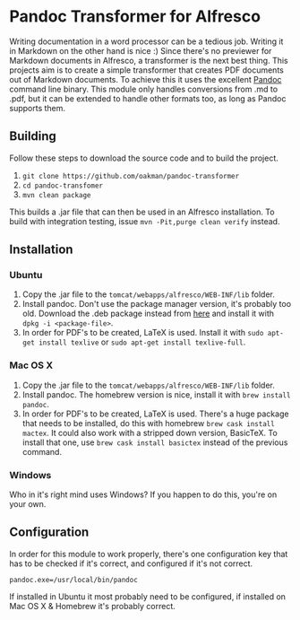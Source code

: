 # Pandoc Transformer for Alfresco

Writing documentation in a word processor can be a tedious job. Writing it in Markdown on the other hand is nice :) Since there's no previewer for Markdown documents in Alfresco, a transformer is the next best thing. This projects aim is to create a simple transformer that creates PDF documents out of Markdown documents. To achieve this it uses the excellent [Pandoc](http://www.pandoc.org) command line binary. This module only handles conversions from .md to .pdf, but it can be extended to handle other formats too, as long as Pandoc supports them.

## Building

Follow these steps to download the source code and to build the project.

1. `git clone https://github.com/oakman/pandoc-transformer`
2. `cd pandoc-transfomer`
3. `mvn clean package`

This builds a .jar file that can then be used in an Alfresco installation. To build with integration testing, issue `mvn -Pit,purge clean verify` instead.

## Installation

### Ubuntu

1. Copy the .jar file to the `tomcat/webapps/alfresco/WEB-INF/lib` folder.
2. Install pandoc. Don't use the package manager version, it's probably too old. Download the .deb package instead from [here](http://pandoc.org/installing.html) and install it with `dpkg -i <package-file>`.  
3. In order for PDF's to be created, LaTeX is used. Install it with `sudo apt-get install texlive` or `sudo apt-get install texlive-full`.

### Mac OS X

1. Copy the .jar file to the `tomcat/webapps/alfresco/WEB-INF/lib` folder.
2. Install pandoc. The homebrew version is nice, install it with `brew install pandoc`.  
3. In order for PDF's to be created, LaTeX is used. There's a huge package that needs to be installed, do this with homebrew `brew cask install mactex`. It could also work with a stripped down version, BasicTeX. To install that one, use `brew cask install basictex` instead of the previous command.

### Windows

Who in it's right mind uses Windows? If you happen to do this, you're on your own.

## Configuration

In order for this module to work properly, there's one configuration key that has to be checked if it's correct, and configured if it's not correct.

`pandoc.exe=/usr/local/bin/pandoc`

If installed in Ubuntu it most probably need to be configured, if installed on Mac OS X & Homebrew it's probably correct.
